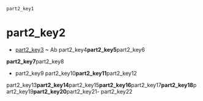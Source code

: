 ```ngMeta
part2_key1
```
# part2_key2
- [part2_key3](http://codepen.io/navgurukul/full/wgMBRR) ~ Ab
part2_key4**part2_key5**part2_key6
 
**part2_key7**part2_key8


- part2_key9
part2_key10**part2_key11**part2_key12

part2_key13**part2_key14**part2_key15**part2_key16**part2_key17**part2_key18**part2_key19**part2_key20**part2_key21- part2_key22
